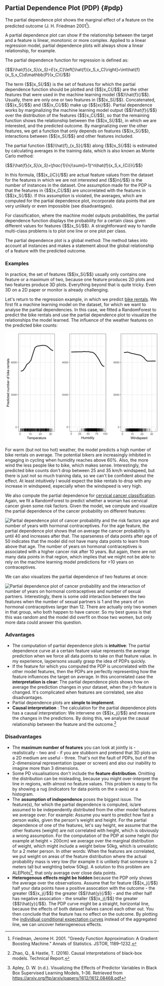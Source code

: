 


## Partial Dependence Plot (PDP) {#pdp}
The partial dependence plot shows the marginal effect of a feature on the predicted outcome  (J. H. Friedman 2001[^Friedman2001]).


A partial dependence plot can show if the relationship between the target and a feature is linear, monotonic or more complex.
Applied to a linear regression model, partial dependence plots will always show a linear relationship, for example.

The partial dependence function for regression is defined as:

{$$}\hat{f}_{x_S}(x_S)=E_{x_C}\left[\hat{f}(x_S,x_C)\right]=\int\hat{f}(x_S,x_C)d\mathbb{P}(x_C){/$$}

The term {$$}x_S{/$$} is the set of features for which the partial dependence function should be plotted and {$$}x_C{/$$} are the other features that were used in the machine learning model {$$}\hat{f}{/$$}.
Usually, there are only one or two features in {$$}x_S{/$$}.
Concatenated, {$$}x_S{/$$} and {$$}x_C{/$$} make up {$$}x{/$$}.
Partial dependence works by marginalizing the machine learning model output {$$}\hat{f}{/$$} over the distribution of the features {$$}x_C{/$$}, so that the remaining function shows the relationship between the {$$}x_S{/$$}, in which we are interested, and the predicted outcome.
By marginalizing over the other features, we get a function that only depends on features {$$}x_S{/$$}, interactions between {$$}x_S{/$$} and other features included.

The partial function {$$}\hat{f}_{x_S}{/$$} along {$$}x_S{/$$} is estimated by calculating averages in the training data, which is also known as Monte Carlo method:

{$$}\hat{f}_{x_S}(x_S)=\frac{1}{n}\sum_{i=1}^n\hat{f}(x_S,x_{Ci}){/$$}

In this formula, {$$}x_{iC}{/$$} are actual feature values from the dataset for the features in which we are not interested and {$$}n{/$$} is the number of instances in the dataset.
One assumption made for the PDP is that the features in {$$}x_C{/$$} are uncorrelated with the features in {$$}x_S{/$$}. 
If this assumption is violated, the averages, which are computed for the partial dependence plot, incorporate data points that are very unlikely or even impossible (see disadvantages).

For classification, where the machine model outputs probabilities, the partial dependence function displays the probability for a certain class given different values for features {$$}x_S{/$$}.
A straightforward way to handle multi-class problems is to plot one line or one plot per class.


The partial dependence plot is a global method:
The method takes into account all instances and makes a statement about the global relationship of a feature with the predicted outcome.


### Examples
In practice, the set of features {$$}x_S{/$$} usually only contains one feature or a maximum of two, because one feature produces 2D plots and two features produce 3D plots.
Everything beyond that is quite tricky.
Even 3D on a 2D paper or monitor is already challenging.

Let's return to the regression example, in which we predict [bike rentals](#bike-data).
We first fit a machine learning model on the dataset, for which we want to analyse the partial dependencies.
In this case, we fitted a RandomForest to predict the bike rentals and use the partial dependence plot to visualize the relationships the model learned.
The influence of the weather features on the predicted bike counts:

![Partial dependence plots for the rental bike prediction model and different weather measurements (Temperature, Humidity, Windspeed). The biggest differences can be seen in the temperature: On average, the hotter the more bikes are rented, until 20C degrees, where it stays the same also for hotter temperatures and drops a bit again towards 30C degrees. The marks on the x-axis indicate the distribution of the feature in the data.](images/pdp-bike-1.png)

For warm (but not too hot) weather, the model predicts a high number of bike rentals on average.
The potential bikers are increasingly inhibited in engaging in cycling when humidity reaches above 60%.
Also, the more wind the less people like to bike, which makes sense.
Interestingly, the predicted bike counts don't drop between 25 and 35 km/h windspeed, but there is just not so much training data, so we can't be confident about the effect.
At least intuitively I would expect the bike rentals to drop with any increase in windspeed, especially when the windspeed is very high.

We also compute the partial dependence for [cervical cancer classification](#cervical).
Again, we fit a RandomForest to predict whether a woman has cervical cancer given some risk factors. 
Given the model, we compute and visualize the partial dependence of the cancer probability on different features: 

![Partial dependence plot of cancer probability and the risk factors age and number of years with hormonal contraceptives. For the age feature, the partial dependence plot shows that on average the cancer probability is until 40 and increases after that. The sparseness of data points after age of 50 indicates that the model did not have many data points to learn from above that age. The number of years on hormonal contraceptives is associated with a higher cancer risk after 10 years. But again, there are not many data points in that region, which implies that we might not be able to rely on the machine learning model predictions for >10 years on contraceptives.](images/pdp-cervical-1.png)


We can also visualizes the partial dependence of two features at once:

![Partial dependence plot of cancer probability and the interaction of number of years on hormonal contraceptives and number of sexual partners. Interestingly, there is some odd interaction between the two features when the number of sexual partners is 1 and the years of on hormonal contraceptives larger than 12. There are actually only two women in that group, who both happen to have cancer. So my best guess is that this was random and the model did overfit on those two women, but only more data could answer this question.](images/pdp-cervical-2d-1.png)



### Advantages 
- The computation of partial dependence plots is **intuitive**: 
The partial dependence curve at a certain feature value represents the average prediction when we force all data points to take on that feature value. 
In my experience, laypersons usually grasp the idea of PDPs quickly.
- If the feature for which you computed the PDP is uncorrelated with the other model features, then the PDPs are perfectly representing how the feature influences the target on average.
In this uncorrelated case the **interpretation is clear**: 
The partial dependence plots shows how on average the prediction changes in your dataset, when the j-th feature is changed. 
It's complicated when features are correlated, see also disadvantages.
- Partial dependence plots are **simple to implement**.
- **Causal interpretation** : The calculation for the partial dependence plots has a causal interpretation: 
We intervene on {$$}x_j{/$$} and measure the changes in the predictions. 
By doing this, we analyse the causal relationship between the feature and the outcome.[^pdpCausal]


### Disadvantages
- The **maximum number of features** you can look at jointly is - realistically - two and - if you are stubborn and pretend that 3D plots on a 2D medium are useful - three.
That's not the fault of PDPs, but of the 2-dimensional representation (paper or screen) and also our inability to imagine more than 3 dimensions.
- Some PD visualisations don't include the **feature distribution**. 
Omitting the distribution can be misleading, because you might over-interpret the line in regions, with almost no feature values.
This problem is easy to fix by showing a rug (indicators for data points on the x-axis) or a histogram.
- The **assumption of independence** poses the biggest issue. 
The feature(s), for which the partial dependence is computed, is/are assumed to be independently distributed from the other model features we average over.
For example: Assume you want to predict how fast a person walks, given the person's weight and height. 
For the partial dependence of one of the features, let's say height, we assume that the other features (weight) are not correlated with height, which is obviously a wrong assumption. 
For the computation of the PDP at some height (for example at height = 200cm) we average over the marginal distribution of weight, which might include a weight below 50kg, which is unrealistic for a 2 meter person. 
In other words: When the features are correlated, we put weight on areas of the feature distribution where the actual probability mass is very low (for example it is unlikely that someone is 2 meters tall but weighting below 50kg).
A solution to this problem are ALEPlots[^ALE], that only average over close data points. 
- **Heterogenous effects might be hidden** because the PDP only shows the average over the observations. 
Assume that for feature {$$}x_j{/$$} half your data points have a positive assocation with the outcome - the greater {$$}x_j{/$$} the greater {$$}\hat{y}{/$$} - and the other half has negative assocation - the smaller {$$}x_j{/$$} the greater {$$}\hat{y}{/$$}.
The PDP curve might be a straight, horizontal line, because the effects of both dataset halves cancel each other out. 
You then conclude that the feature has no effect on the outcome. 
By plotting the [individiual conditional expectation curves](#ice) instead of the aggregated line, we can uncover heterogeneous effects.


[^ALE]: Apley, D. W. (n.d.). Visualizing the Effects of Predictor Variables in Black Box Supervised Learning Models, 1–36. Retrieved from https://arxiv.org/ftp/arxiv/papers/1612/1612.08468.pdf



[^Friedman2001]: Friedman, Jerome H. 2001. "Greedy Function Approximation: A Gradient Boosting Machine." Annals of Statistics. JSTOR, 1189–1232.

[^pdpCausal]: Zhao, Q., & Hastie, T. (2016). Causal interpretations of black-box models. Technical Report.

